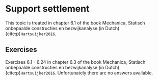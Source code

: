 ```{index} Support settlement
```
# Support settlement

This topic is treated in chapter 6.1 of the book Mechanica, Statisch onbepaalde constructies en bezwijkanalyse (in Dutch) {cite:p}`Hartsuijker2016`.

## Exercises
Exercises 6.1 - 6.24 in chapter 6.3 of the book Mechanica, Statisch onbepaalde constructies en bezwijkanalyse (in Dutch) {cite:p}`Hartsuijker2016`. Unfortunately there are no answers available.